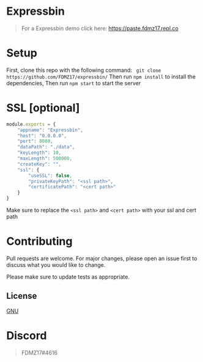# Expressbin
> 
> For a Expressbin demo click here: https://paste.fdmz17.repl.co

# Setup
First, clone this repo with the following command: ` git clone https://github.com/FDMZ17/expressbin/`
Then run `npm install` to install the dependencies,
Then run `npm start` to start the server


# SSL [optional]

```javascript
module.exports = {
	"appname": "Expressbin",
	"host": "0.0.0.0",
	"port": 8080,
	"dataPath": "./data",
	"keyLength": 10,
	"maxLength": 500000,
	"createKey": "",
	"ssl": {
		"useSSL": false,
		"privateKeyPath": "<ssl path>",
		"certificatePath": "<cert path>"
	}
}
```
Make sure to replace the `<ssl path>` and `<cert path>` with your ssl and cert path
	

# Contributing
Pull requests are welcome. For major changes, please open an issue first to discuss what you would like to change.

Please make sure to update tests as appropriate.

## License
[GNU](https://choosealicense.com/licenses/agpl-3.0/)

# Discord
> FDMZ17#4616
